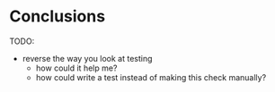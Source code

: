 # Conclusions

TODO:

- reverse the way you look at testing
  - how could it help me?
  - how could write a test instead of making this check manually?
